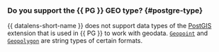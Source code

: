 ### Do you support the {{ PG }} GEO type? {#postgre-type}

{{ datalens-short-name }} does not support data types of the [PostGIS](https://postgis.net/docs/) extension that is used in {{ PG }} to work with geodata. [`Geopoint`](../../datalens/dataset/data-types.md#geopoint) and [`Geopolygon`](../../datalens/dataset/data-types.md#geopolygon) are string types of certain formats.
